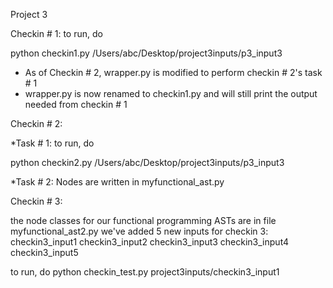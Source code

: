 Project 3

Checkin # 1:
to run, do

python checkin1.py /Users/abc/Desktop/project3inputs/p3_input3
* As of Checkin # 2, wrapper.py is modified to perform checkin # 2's task # 1
* wrapper.py is now renamed to checkin1.py and will still print the output needed from checkin # 1

Checkin # 2:

  *Task # 1:
  to run, do
  
  python checkin2.py /Users/abc/Desktop/project3inputs/p3_input3

  *Task # 2:
  Nodes are written in myfunctional_ast.py 

Checkin # 3:  

  the node classes for our functional programming ASTs are in file myfunctional_ast2.py
  we've added 5 new inputs for checkin 3:
    checkin3_input1
    checkin3_input2
    checkin3_input3
    checkin3_input4
    checkin3_input5

  to run, do
  python checkin_test.py project3inputs/checkin3_input1